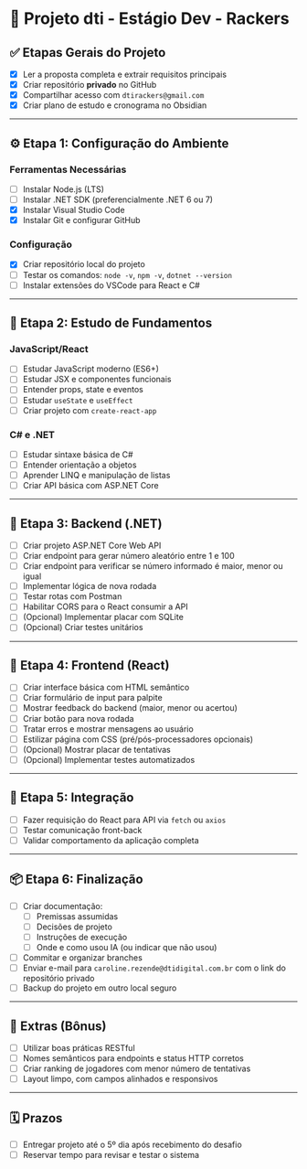 # 🧠 Projeto dti - Estágio Dev - Rackers

## ✅ Etapas Gerais do Projeto

- [x] Ler a proposta completa e extrair requisitos principais
- [x] Criar repositório **privado** no GitHub
- [x] Compartilhar acesso com `dtirackers@gmail.com`
- [x] Criar plano de estudo e cronograma no Obsidian

---

## ⚙️ Etapa 1: Configuração do Ambiente

### Ferramentas Necessárias
- [ ] Instalar Node.js (LTS)
- [ ] Instalar .NET SDK (preferencialmente .NET 6 ou 7)
- [x] Instalar Visual Studio Code
- [x] Instalar Git e configurar GitHub

### Configuração
- [x] Criar repositório local do projeto
- [ ] Testar os comandos: `node -v`, `npm -v`, `dotnet --version`
- [ ] Instalar extensões do VSCode para React e C#

---

## 📘 Etapa 2: Estudo de Fundamentos

### JavaScript/React
- [ ] Estudar JavaScript moderno (ES6+)
- [ ] Estudar JSX e componentes funcionais
- [ ] Entender props, state e eventos
- [ ] Estudar `useState` e `useEffect`
- [ ] Criar projeto com `create-react-app`

### C# e .NET
- [ ] Estudar sintaxe básica de C#
- [ ] Entender orientação a objetos
- [ ] Aprender LINQ e manipulação de listas
- [ ] Criar API básica com ASP.NET Core

---

## 🧩 Etapa 3: Backend (.NET)

- [ ] Criar projeto ASP.NET Core Web API
- [ ] Criar endpoint para gerar número aleatório entre 1 e 100
- [ ] Criar endpoint para verificar se número informado é maior, menor ou igual
- [ ] Implementar lógica de nova rodada
- [ ] Testar rotas com Postman
- [ ] Habilitar CORS para o React consumir a API
- [ ] (Opcional) Implementar placar com SQLite
- [ ] (Opcional) Criar testes unitários

---

## 🧱 Etapa 4: Frontend (React)

- [ ] Criar interface básica com HTML semântico
- [ ] Criar formulário de input para palpite
- [ ] Mostrar feedback do backend (maior, menor ou acertou)
- [ ] Criar botão para nova rodada
- [ ] Tratar erros e mostrar mensagens ao usuário
- [ ] Estilizar página com CSS (pré/pós-processadores opcionais)
- [ ] (Opcional) Mostrar placar de tentativas
- [ ] (Opcional) Implementar testes automatizados

---

## 🔗 Etapa 5: Integração

- [ ] Fazer requisição do React para API via `fetch` ou `axios`
- [ ] Testar comunicação front-back
- [ ] Validar comportamento da aplicação completa

---

## 📦 Etapa 6: Finalização

- [ ] Criar documentação:
  - [ ] Premissas assumidas
  - [ ] Decisões de projeto
  - [ ] Instruções de execução
  - [ ] Onde e como usou IA (ou indicar que não usou)
- [ ] Commitar e organizar branches
- [ ] Enviar e-mail para `caroline.rezende@dtidigital.com.br` com o link do repositório privado
- [ ] Backup do projeto em outro local seguro

---

## 🏁 Extras (Bônus)

- [ ] Utilizar boas práticas RESTful
- [ ] Nomes semânticos para endpoints e status HTTP corretos
- [ ] Criar ranking de jogadores com menor número de tentativas
- [ ] Layout limpo, com campos alinhados e responsivos

---

## 🗓️ Prazos

- [ ] Entregar projeto até o 5º dia após recebimento do desafio
- [ ] Reservar tempo para revisar e testar o sistema
